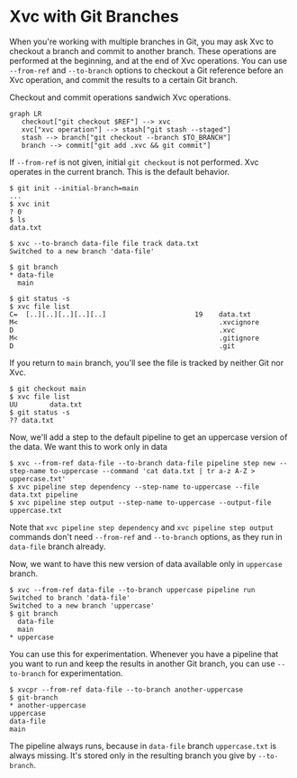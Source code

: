 # Xvc with Git Branches

When you're working with multiple branches in Git, you may ask Xvc to checkout a branch and commit to another branch. 
These operations are performed at the beginning, and at the end of Xvc operations. 
You can use `--from-ref` and `--to-branch` options to checkout a Git reference before an Xvc operation, and commit the results to a certain Git branch.

Checkout and commit operations sandwich Xvc operations. 

```mermaid
graph LR
   checkout["git checkout $REF"] --> xvc
   xvc["xvc operation"] --> stash["git stash --staged"]
   stash --> branch["git checkout --branch $TO_BRANCH"]
   branch --> commit["git add .xvc && git commit"]
```

If `--from-ref` is not given, initial `git checkout` is not performed. 
Xvc operates in the current branch. 
This is the default behavior. 

```console
$ git init --initial-branch=main
...
$ xvc init
? 0
$ ls
data.txt

$ xvc --to-branch data-file file track data.txt
Switched to a new branch 'data-file'

$ git branch
* data-file
  main

$ git status -s
$ xvc file list
C=	[..][..][..][..][..]	                  19	data.txt	        
M<	                    	                    	.xvcignore	        
D 	                    	                    	.xvc	        
M<	                    	                    	.gitignore	        
D 	                    	                    	.git	        

```

If you return to `main` branch, you'll see the file is tracked by neither Git nor Xvc. 

```console
$ git checkout main
$ xvc file list
UU        data.txt
$ git status -s
?? data.txt
```

Now, we'll add a step to the default pipeline to get an uppercase version of the data. 
We want this to work only in data 

```console
$ xvc --from-ref data-file --to-branch data-file pipeline step new --step-name to-uppercase --command 'cat data.txt | tr a-z A-Z > uppercase.txt'
$ xvc pipeline step dependency --step-name to-uppercase --file data.txt pipeline
$ xvc pipeline step output --step-name to-uppercase --output-file uppercase.txt
```

Note that `xvc pipeline step dependency` and `xvc pipeline step output` commands don't need `--from-ref` and `--to-branch` options, as they run in `data-file` branch already. 

Now, we want to have this new version of data available only in `uppercase` branch. 

```console
$ xvc --from-ref data-file --to-branch uppercase pipeline run
Switched to branch 'data-file'
Switched to a new branch 'uppercase'
$ git branch
  data-file
  main
* uppercase

```

You can use this for experimentation. 
Whenever you have a pipeline that you want to run and keep the results in another Git branch, you can use `--to-branch` for experimentation. 

```console
$ xvcpr --from-ref data-file --to-branch another-uppercase
$ git-branch 
* another-uppercase
uppercase
data-file
main
```

The pipeline always runs, because in `data-file` branch `uppercase.txt` is always missing. 
It's stored only in the resulting branch you give by `--to-branch`. 




